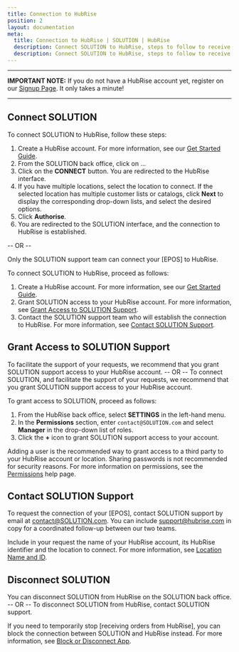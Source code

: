 ```yaml
---
title: Connection to HubRise
position: 2
layout: documentation
meta:
  title: Connection to HubRise | SOLUTION | HubRise
  description: Connect SOLUTION to HubRise, steps to follow to receive your orders in your SOLUTION EPOS.
  description: Connect SOLUTION to HubRise, steps to follow to receive your SOLUTION orders in your EPOS.
---
```


---

**IMPORTANT NOTE:** If you do not have a HubRise account yet, register on our [Signup Page](https://manager.hubrise.com/signup). It only takes a minute!

---

## Connect SOLUTION

To connect SOLUTION to HubRise, follow these steps:

1. Create a HubRise account. For more information, see our [Get Started Guide](/docs/get-started).
1. From the SOLUTION back office, click on ...
1. Click on the **CONNECT** button. You are redirected to the HubRise interface.
1. If you have multiple locations, select the location to connect. If the selected location has multiple customer lists or catalogs, click **Next** to display the corresponding drop-down lists, and select the desired options.
1. Click **Authorise**.
1. You are redirected to the SOLUTION interface, and the connection to HubRise is established.

-- OR --

Only the SOLUTION support team can connect your [EPOS] to HubRise.

To connect SOLUTION to HubRise, proceed as follows:

1. Create a HubRise account. For more information, see our [Get Started Guide](/docs/get-started).
1. Grant SOLUTION access to your HubRise account. For more information, see [Grant Access to SOLUTION Support](#grant-access-to-SOLUTION-support).
1. Contact the SOLUTION support team who will establish the connection to HubRise. For more information, see [Contact SOLUTION Support](#contact-SOLUTION-support).

## Grant Access to SOLUTION Support

To facilitate the support of your requests, we recommend that you grant SOLUTION support access to your HubRise account.
-- OR --
To connect SOLUTION, and facilitate the support of your requests, we recommend that you grant SOLUTION support access to your HubRise account.

To grant access to SOLUTION, proceed as follows:

1. From the HubRise back office, select **SETTINGS** in the left-hand menu.
1. In the **Permissions** section, enter `contact@SOLUTION.com` and select **Manager** in the drop-down list of roles.
1. Click the **+** icon to grant SOLUTION support access to your account.

Adding a user is the recommended way to grant access to a third party to your HubRise account or location. Sharing passwords is not recommended for security reasons. For more information on permissions, see the [Permissions](/docs/permissions) help page.

## Contact SOLUTION Support

To request the connection of your [EPOS], contact SOLUTION support by email at [contact@SOLUTION.com](mailto:contact@SOLUTION.com). You can include [support@hubrise.com](mailto:support@hubrise.com) in copy for a coordinated follow-up between our two teams.

Include in your request the name of your HubRise account, its HubRise identifier and the location to connect. For more information, see [Location Name and ID](/docs/locations#location-name-and-id).

## Disconnect SOLUTION

You can disconnect SOLUTION from HubRise on the SOLUTION back office.
-- OR --
To disconnect SOLUTION from HubRise, contact SOLUTION support.

If you need to temporarily stop [receiving orders from HubRise], you can block the connection between SOLUTION and HubRise instead. For more information, see [Block or Disconnect App](/docs/connections#block-or-disconnect-app).
